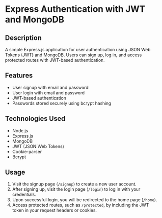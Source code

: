 # Express Authentication with JWT and MongoDB

## Description
A simple Express.js application for user authentication using JSON Web Tokens (JWT) and MongoDB. Users can sign up, log in, and access protected routes with JWT-based authentication.

## Features
- User signup with email and password
- User login with email and password
- JWT-based authentication
- Passwords stored securely using bcrypt hashing

## Technologies Used
- Node.js
- Express.js
- MongoDB
- JWT (JSON Web Tokens)
- Cookie-parser
- Bcrypt

## Usage
1. Visit the signup page (`/signup`) to create a new user account.
2. After signing up, visit the login page (`/login`) to log in with your credentials.
3. Upon successful login, you will be redirected to the home page (`/home`).
4. Access protected routes, such as `/protected`, by including the JWT token in your request headers or cookies.

